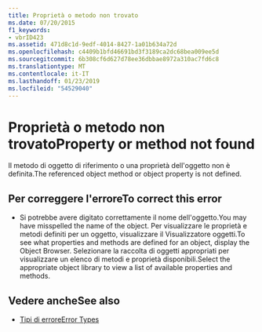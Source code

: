 ```yaml
---
title: Proprietà o metodo non trovato
ms.date: 07/20/2015
f1_keywords:
- vbrID423
ms.assetid: 471d8c1d-9edf-4014-8427-1a01b634a72d
ms.openlocfilehash: c4409b1bfd46691bd3f3189ca2dc68bea009ee5d
ms.sourcegitcommit: 6b308cf6d627d78ee36dbbae8972a310ac7fd6c8
ms.translationtype: MT
ms.contentlocale: it-IT
ms.lasthandoff: 01/23/2019
ms.locfileid: "54529040"
---
```

# <a name="property-or-method-not-found"></a><span data-ttu-id="5454e-102">Proprietà o metodo non trovato</span><span class="sxs-lookup"><span data-stu-id="5454e-102">Property or method not found</span></span>
<span data-ttu-id="5454e-103">Il metodo di oggetto di riferimento o una proprietà dell'oggetto non è definita.</span><span class="sxs-lookup"><span data-stu-id="5454e-103">The referenced object method or object property is not defined.</span></span>  
  
## <a name="to-correct-this-error"></a><span data-ttu-id="5454e-104">Per correggere l'errore</span><span class="sxs-lookup"><span data-stu-id="5454e-104">To correct this error</span></span>  
  
-   <span data-ttu-id="5454e-105">Si potrebbe avere digitato correttamente il nome dell'oggetto.</span><span class="sxs-lookup"><span data-stu-id="5454e-105">You may have misspelled the name of the object.</span></span> <span data-ttu-id="5454e-106">Per visualizzare le proprietà e metodi definiti per un oggetto, visualizzare il Visualizzatore oggetti.</span><span class="sxs-lookup"><span data-stu-id="5454e-106">To see what properties and methods are defined for an object, display the Object Browser.</span></span> <span data-ttu-id="5454e-107">Selezionare la raccolta di oggetti appropriati per visualizzare un elenco di metodi e proprietà disponibili.</span><span class="sxs-lookup"><span data-stu-id="5454e-107">Select the appropriate object library to view a list of available properties and methods.</span></span>  
  
## <a name="see-also"></a><span data-ttu-id="5454e-108">Vedere anche</span><span class="sxs-lookup"><span data-stu-id="5454e-108">See also</span></span>
- [<span data-ttu-id="5454e-109">Tipi di errore</span><span class="sxs-lookup"><span data-stu-id="5454e-109">Error Types</span></span>](../../../visual-basic/programming-guide/language-features/error-types.md)
